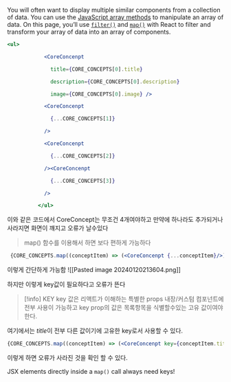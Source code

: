 
You will often want to display multiple similar components from a collection of data. You can use the [JavaScript array methods](https://developer.mozilla.org/docs/Web/JavaScript/Reference/Global_Objects/Array#) to manipulate an array of data. On this page, you’ll use [`filter()`](https://developer.mozilla.org/docs/Web/JavaScript/Reference/Global_Objects/Array/filter) and [`map()`](https://developer.mozilla.org/docs/Web/JavaScript/Reference/Global_Objects/Array/map) with React to filter and transform your array of data into an array of components.

```jsx
<ul>

            <CoreConcenpt

              title={CORE_CONCEPTS[0].title}

              description={CORE_CONCEPTS[0].description}

              image={CORE_CONCEPTS[0].image} />

            <CoreConcenpt

              {...CORE_CONCEPTS[1]}

            />

            <CoreConcenpt

              {...CORE_CONCEPTS[2]}

            /><CoreConcenpt

              {...CORE_CONCEPTS[3]}

            />

          </ul>
```
이와 같은 코드에서 CoreConcept는 무조건 4개여야하고 만약에 하나라도 추가되거나 사라지면 화면이 꺠지고 오류가 날수있다 

> map() 함수를 이용해서 하면 보다 편하게 가능하다 

```jsx
 {CORE_CONCEPTS.map((conceptItem) => (<CoreConcenpt {...conceptItem}/>))}
```

이렇게 간단하게 가능함 
![[Pasted image 20240120213604.png]]

하지만 이렇게 key값이 필요하다고 오류가 뜬다 

>[!info] KEY
>key 값은 리액트가 이해하는 특별한 props 내장/커스텀 컴포넌트에 전부 사용이 가능하고 
>key prop의 값은 목록항목을 식별할수있는 고유 값이여야 한다.

여기에서는 *title*이 전부 다른 값이기에 고유한 key로서 사용할 수 있다.

```jsx
{CORE_CONCEPTS.map((conceptItem) => (<CoreConcenpt key={conceptItem.title} {...conceptItem}/>))}
```
이렇게 하면 오류가 사라진 것을 확인 할 수 있다.


JSX elements directly inside a `map()` call always need keys!
